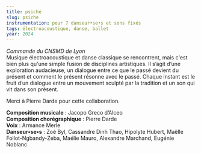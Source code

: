 ```yaml
---
title: psiché
slug: psiche
instrumentation: pour 7 danseur•se•s et sons fixés
tags: électroacoustique, danse, ballet
year: 2024
---
```

*Commande du CNSMD de Lyon* <br>
Musique électroacoustique et danse classique se rencontrent, mais c'est bien plus qu'une simple fusion de disciplines artistiques.
Il s’agit d’une exploration audacieuse, un dialogue entre ce que le passé devient du présent et comment le présent résonne avec le passé. Chaque instant est le fruit d’un dialogue entre un mouvement sculpté par la tradition et un son qui vit dans son présent.

Merci à Pierre Darde pour cette collaboration.

**Composition musicale** : Jacopo Greco d’Alceo <br>
**Composition chorégraphique** : Pierre Darde <br>
**Voix** : Armance Merle <br>
**Danseur•se•s** : Zoé Byl, Cassandre Dinh Thao, Hipolyte Hubert, Maëlle Follot-Ngbandy-Zeba, Maélie Mauro, Alexandre Marchand, Eugénie Noblanc <br>